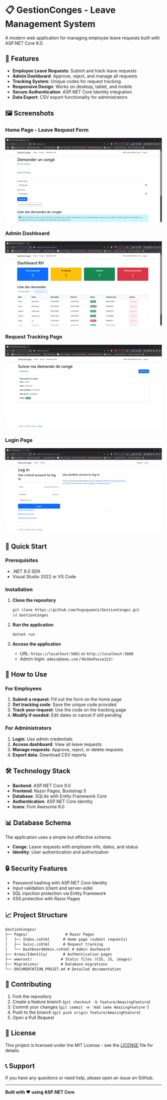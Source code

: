 # 📋 GestionConges - Leave Management System

A modern web application for managing employee leave requests built with ASP.NET Core 9.0.

## 🎯 Features

- **Employee Leave Requests**: Submit and track leave requests
- **Admin Dashboard**: Approve, reject, and manage all requests
- **Tracking System**: Unique codes for request tracking
- **Responsive Design**: Works on desktop, tablet, and mobile
- **Secure Authentication**: ASP.NET Core Identity integration
- **Data Export**: CSV export functionality for administrators

## 🖼️ Screenshots

### Home Page - Leave Request Form
![Home Page](screenshots/home-page.png)

### Admin Dashboard
![Admin Dashboard](screenshots/admin-dashboard.png)

### Request Tracking Page
![Tracking Page](screenshots/tracking-page.png)

### Login Page
![Login Page](screenshots/login-page.png)

## 🚀 Quick Start

### Prerequisites
- .NET 9.0 SDK
- Visual Studio 2022 or VS Code

### Installation

1. **Clone the repository**
   ```bash
   git clone https://github.com/hugsqueen1/GestionConges.git
   cd GestionConges
   ```

2. **Run the application**
   ```bash
   dotnet run
   ```

3. **Access the application**
   - URL: `https://localhost:5001` or `http://localhost:5000`
   - Admin login: `admin@demo.com` / `MotDePasse123!`

## 📱 How to Use

### For Employees
1. **Submit a request**: Fill out the form on the home page
2. **Get tracking code**: Save the unique code provided
3. **Track your request**: Use the code on the tracking page
4. **Modify if needed**: Edit dates or cancel if still pending

### For Administrators
1. **Login**: Use admin credentials
2. **Access dashboard**: View all leave requests
3. **Manage requests**: Approve, reject, or delete requests
4. **Export data**: Download CSV reports

## 🛠️ Technology Stack

- **Backend**: ASP.NET Core 9.0
- **Frontend**: Razor Pages, Bootstrap 5
- **Database**: SQLite with Entity Framework Core
- **Authentication**: ASP.NET Core Identity
- **Icons**: Font Awesome 6.0

## 📊 Database Schema

The application uses a simple but effective schema:
- **Conge**: Leave requests with employee info, dates, and status
- **Identity**: User authentication and authorization

## 🔒 Security Features

- Password hashing with ASP.NET Core Identity
- Input validation (client and server-side)
- SQL injection protection via Entity Framework
- XSS protection with Razor Pages

## 📈 Project Structure

```
GestionConges/
├── Pages/                 # Razor Pages
│   ├── Index.cshtml      # Home page (submit requests)
│   ├── Suivi.cshtml      # Request tracking
│   └── DashboardAdmin.cshtml # Admin dashboard
├── Areas/Identity/       # Authentication pages
├── wwwroot/             # Static files (CSS, JS, images)
├── Migrations/          # Database migrations
└── DOCUMENTATION_PROJET.md # Detailed documentation
```

## 🤝 Contributing

1. Fork the repository
2. Create a feature branch (`git checkout -b feature/AmazingFeature`)
3. Commit your changes (`git commit -m 'Add some AmazingFeature'`)
4. Push to the branch (`git push origin feature/AmazingFeature`)
5. Open a Pull Request

## 📄 License

This project is licensed under the MIT License - see the [LICENSE](LICENSE) file for details.

## 📞 Support

If you have any questions or need help, please open an issue on GitHub.

---

**Built with ❤️ using ASP.NET Core** 